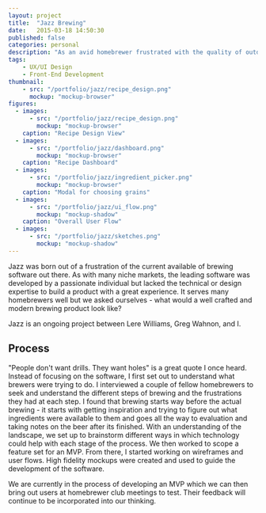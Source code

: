 ```yaml
---
layout: project
title:  "Jazz Brewing"
date:   2015-03-18 14:50:30
published: false
categories: personal
description: "As an avid homebrewer frustrated with the quality of outdated brewing software out there, I set out to reinvent what modern software for brewers could look be."
tags:
    - UX/UI Design
    - Front-End Development
thumbnail: 
    - src: "/portfolio/jazz/recipe_design.png"
      mockup: "mockup-browser"
figures:
  - images:
      - src: "/portfolio/jazz/recipe_design.png"
        mockup: "mockup-browser"
    caption: "Recipe Design View"
  - images:
      - src: "/portfolio/jazz/dashboard.png"
        mockup: "mockup-browser"
    caption: "Recipe Dashboard"
  - images:
      - src: "/portfolio/jazz/ingredient_picker.png"
        mockup: "mockup-browser"
    caption: "Modal for choosing grains"
  - images:
      - src: "/portfolio/jazz/ui_flow.png"
        mockup: "mockup-shadow"
    caption: "Overall User Flow"
  - images:
      - src: "/portfolio/jazz/sketches.png"
        mockup: "mockup-shadow"
---
```


Jazz was born out of a frustration of the current available of brewing software out there. As with many niche markets, the leading software was developed by a passionate individual but lacked the technical or design expertise to build a product with a great experience. It serves many homebrewers well but we asked ourselves - what would a well crafted and modern brewing product look like?

Jazz is an ongoing project between Lere Williams, Greg Wahnon, and I.

## Process
"People don't want drills. They want holes" is a great quote I once heard. Instead of focusing on the software, I first set out to understand what brewers were trying to do. I interviewed a couple of fellow homebrewers to seek and understand the different steps of brewing and the frustrations they had at each step. I found that brewing starts way before the actual brewing - it starts with getting inspiration and trying to figure out what ingredients were available to them and goes all the way to evaluation and taking notes on the beer after its finished. With an understanding of the landscape, we set up to brainstorm different ways in which technology could help with each stage of the process. We then worked to scope a feature set for an MVP. From there, I started working on wireframes and user flows. High fidelity mockups were created and used to guide the development of the software.

We are currently in the process of developing an MVP which we can then bring out users at homebrewer club meetings to test. Their feedback will continue to be incorporated into our thinking.
